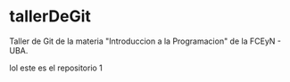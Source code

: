 # tallerDeGit

Taller de Git de la materia "Introduccion a la Programacion" de la FCEyN - UBA.

lol
este es el repositorio 1

